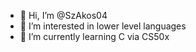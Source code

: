 - 👋 Hi, I’m @SzAkos04
- 👀 I’m interested in lower level languages
- 🌱 I’m currently learning C via CS50x


<!---
SzAkos04/SzAkos04 is a ✨ special ✨ repository because its `README.md` (this file) appears on your GitHub profile.
You can click the Preview link to take a look at your changes.
--->
